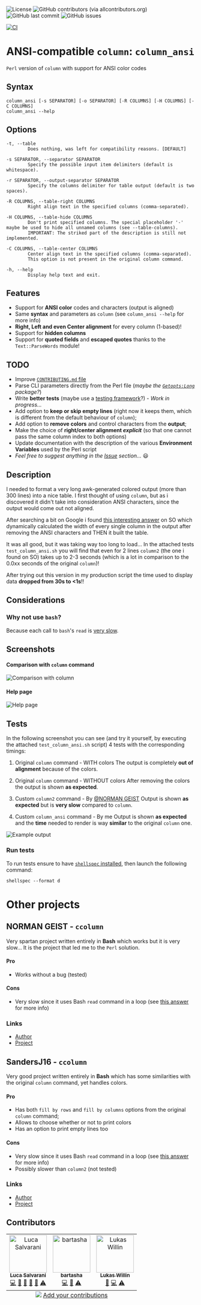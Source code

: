 ![License](https://img.shields.io/github/license/LukeSavefrogs/column_ansi)
![GitHub contributors (via allcontributors.org)](https://img.shields.io/github/all-contributors/LukeSavefrogs/column_ansi)
![GitHub last commit](https://img.shields.io/github/last-commit/LukeSavefrogs/column_ansi)
![GitHub issues](https://img.shields.io/github/issues/LukeSavefrogs/column_ansi)

[![CI](https://github.com/LukeSavefrogs/column_ansi/actions/workflows/test.yml/badge.svg)](https://github.com/LukeSavefrogs/column_ansi/actions/workflows/test.yml)

# ANSI-compatible `column`: `column_ansi`
`Perl` version of `column` with support for ANSI color codes

## Syntax
```shell
column_ansi [-s SEPARATOR] [-o SEPARATOR] [-R COLUMNS] [-H COLUMNS] [-C COLUMNS]
column_ansi --help
```

## Options
```
-t, --table
        Does nothing, was left for compatibility reasons. [DEFAULT]

-s SEPARATOR, --separator SEPARATOR
        Specify the possible input item delimiters (default is whitespace).

-r SEPARATOR, --output-separator SEPARATOR
        Specify the columns delimiter for table output (default is two spaces).

-R COLUMNS, --table-right COLUMNS
        Right align text in the specified columns (comma-separated).

-H COLUMNS, --table-hide COLUMNS
        Don't print specified columns. The special placeholder '-' maybe be used to hide all unnamed columns (see --table-columns).
        IMPORTANT: The striked part of the description is still not implemented.

-C COLUMNS, --table-center COLUMNS
        Center align text in the specified columns (comma-separated). 
        This option is not present in the original column command.

-h, --help
        Display help text and exit.
```

## Features
- Support for **ANSI color** codes and characters (output is aligned)
- Same **syntax** and parameters as `column` (see `column_ansi --help` for more info)
- **Right, Left and even Center alignment** for every column (1-based)!
- Support for **hidden columns**
- Support for **quoted fields** and **escaped quotes** thanks to the `Text::ParseWords` module!


## TODO
- Improve [`CONTRIBUTING.md` file](CONTRIBUTING.md)
- Parse CLI parameters directly from the Perl file (_maybe the [`Getopts:Long`](https://metacpan.org/pod/Getopt::Long) package?_)
- Write **better tests** (maybe use a [testing framework](https://github.com/dodie/testing-in-bash)?) - _Work in progress..._
- Add option to **keep or skip empty lines** (right now it keeps them, which is different from the default behaviour of `column`);
- Add option to **remove colors** and control characters from the **output**;
- Make the choice of **right/center alignment _explicit_** (so that one cannot pass the same column index to both options)
- Update documentation with the description of the various **Environment Variables** used by the Perl script
- _Feel free to suggest anything in the [Issue](https://github.com/LukeSavefrogs/column_ansi/issues) section..._ 😃

## Description
I needed to format a very long awk-generated colored output (more than 300 lines) into a nice table.
I first thought of using `column`, but as i discovered it didn't take into consideration ANSI characters, since the output would come out not aligned.

After searching a bit on Google i found [this interesting answer](https://stackoverflow.com/a/38762316/8965861) on SO which dynamically calculated the width of every single column in the output after removing the ANSI characters and THEN it built the table.

It was all good, but it was taking way too long to load... In the attached tests `test_column_ansi.sh` you will find that even for 2 lines `column2` (the one i found on SO) takes up to 2-3 seconds (which is a lot in comparison to the 0.0xx seconds of the original `column`)!

After trying out this version in my production script the time used to display data **dropped from 30s to <1s**!!


## Considerations
### Why not use `bash`?
Because each call to `bash`'s `read` is [very slow](https://unix.stackexchange.com/a/169765/348102).

## Screenshots
#### Comparison with `column` command
![Comparison with column](https://user-images.githubusercontent.com/33452387/147605328-e786c713-afdb-4913-ab77-652098935b45.png)

#### Help page
![Help page](https://user-images.githubusercontent.com/33452387/162549413-8ebbf962-c3a5-48ff-8573-2488c94e6e52.png)

## Tests
In the following screenshot you can see (and try it yourself, by executing the attached `test_column_ansi.sh` script) 4 tests with the corresponding timings:
1. Original `column` command - WITH colors
    The output is completely **out of alignment** because of the colors.

2. Original `column` command - WITHOUT colors
    After removing the colors the output is shown **as expected**.

3. Custom `column2` command - By [@NORMAN GEIST](https://stackoverflow.com/users/5871407/norman-geist)
    Output is shown **as expected** but is **very slow** compared to `column`.

4. Custom `column_ansi` command - By me
    Output is shown **as expected** and the **time** needed to render is way **similar** to the original `column` one.

![Example output](https://user-images.githubusercontent.com/33452387/147603917-5cfaafe1-7d21-4436-a2f7-b7d91ef58e7c.png)

### Run tests
To run tests ensure to have [`shellspec` installed](./CONTRIBUTING.md#installing-shellspec), then launch the following command:
```shell
shellspec --format d
```

# Other projects
## NORMAN GEIST - `ccolumn`
Very spartan project written entirely in **Bash** which works but it is very slow... It is the project that led me to the `Perl` solution.

#### Pro
- Works without a bug (tested)

#### Cons
- Very slow since it uses Bash `read` command in a loop (see [this answer](https://stackoverflow.com/a/13764233/8965861) for more info)

### Links
- [Author](https://stackoverflow.com/users/5871407/norman-geist)
- [Project](https://stackoverflow.com/a/38762316/8965861)


## SandersJ16 - `ccolumn`
Very good project written entirely in **Bash** which has some similarities with the original `column` command, yet handles colors.

#### Pro
- Has both `fill by rows` and `fill by columns` options from the original `column` command;
- Allows to choose whether or not to print colors
- Has an option to print empty lines too

#### Cons
- Very slow since it uses Bash `read` command in a loop (see [this answer](https://stackoverflow.com/a/13764233/8965861) for more info)
- Possibly slower than `column2` (not tested)

### Links
- [Author](https://github.com/SandersJ16)
- [Project](https://github.com/SandersJ16/Bash-Better-Column-Command)

## Contributors
<!-- ALL-CONTRIBUTORS-LIST:START - Do not remove or modify this section -->
<!-- prettier-ignore-start -->
<!-- markdownlint-disable -->
<table>
  <tbody>
    <tr>
      <td align="center"><a href="https://www.linkedin.com/in/lucasalvarani/"><img src="https://avatars.githubusercontent.com/u/33452387?v=4?s=100" width="100px;" alt="Luca Salvarani"/><br /><sub><b>Luca Salvarani</b></sub></a><br /><a href="https://github.com/LukeSavefrogs/column_ansi/commits?author=LukeSavefrogs" title="Code">💻</a> <a href="https://github.com/LukeSavefrogs/column_ansi/commits?author=LukeSavefrogs" title="Documentation">📖</a> <a href="#maintenance-LukeSavefrogs" title="Maintenance">🚧</a> <a href="#question-LukeSavefrogs" title="Answering Questions">💬</a> <a href="https://github.com/LukeSavefrogs/column_ansi/pulls?q=is%3Apr+reviewed-by%3ALukeSavefrogs" title="Reviewed Pull Requests">👀</a> <a href="https://github.com/LukeSavefrogs/column_ansi/commits?author=LukeSavefrogs" title="Tests">⚠️</a></td>
      <td align="center"><a href="https://github.com/bartasha"><img src="https://avatars.githubusercontent.com/u/44841974?v=4?s=100" width="100px;" alt="bartasha"/><br /><sub><b>bartasha</b></sub></a><br /><a href="https://github.com/LukeSavefrogs/column_ansi/commits?author=bartasha" title="Code">💻</a> <a href="https://github.com/LukeSavefrogs/column_ansi/issues?q=author%3Abartasha" title="Bug reports">🐛</a> <a href="https://github.com/LukeSavefrogs/column_ansi/commits?author=bartasha" title="Tests">⚠️</a></td>
      <td align="center"><a href="https://github.com/LukasWillin"><img src="https://avatars.githubusercontent.com/u/14276298?v=4?s=100" width="100px;" alt="Lukas Willin"/><br /><sub><b>Lukas Willin</b></sub></a><br /><a href="https://github.com/LukeSavefrogs/column_ansi/issues?q=author%3ALukasWillin" title="Bug reports">🐛</a> <a href="https://github.com/LukeSavefrogs/column_ansi/commits?author=LukasWillin" title="Code">💻</a> <a href="https://github.com/LukeSavefrogs/column_ansi/commits?author=LukasWillin" title="Tests">⚠️</a></td>
    </tr>
  </tbody>
  <tfoot>
    <tr>
      <td align="center" size="13px" colspan="7">
        <img src="https://raw.githubusercontent.com/all-contributors/all-contributors-cli/1b8533af435da9854653492b1327a23a4dbd0a10/assets/logo-small.svg">
          <a href="https://all-contributors.js.org/docs/en/bot/usage">Add your contributions</a>
        </img>
      </td>
    </tr>
  </tfoot>
</table>

<!-- markdownlint-restore -->
<!-- prettier-ignore-end -->

<!-- ALL-CONTRIBUTORS-LIST:END -->
